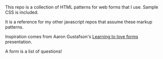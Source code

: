 This repo is a collection of HTML patterns for web forms that I use.
Sample CSS is included.

It is a reference for my other javascript repos that assume these markup patterns.

Inspiration comes from Aaron Gustafson's [Learning to love forms](http://www.webdirections.org/resources/aaron-gustafson/) presentation.

A form is a list of questions!
